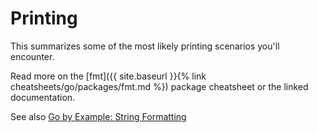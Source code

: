 # Printing

This summarizes some of the most likely printing scenarios you'll encounter.

Read more on the [fmt]({{ site.baseurl }}{% link cheatsheets/go/packages/fmt.md %}) package cheatsheet or the linked documentation.

See also [Go by Example: String Formatting](https://gobyexample.com/string-formatting)

